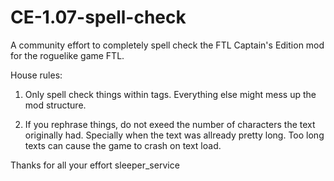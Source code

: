 CE-1.07-spell-check
===================

A community effort to completely spell check the FTL Captain's Edition mod for the roguelike game FTL.




House rules:

1. Only spell check things within <text> </text> tags. Everything else might mess up the mod structure.

2. If you rephrase things, do not exeed the number of characters the text originally had. 
Specially when the text was allready pretty long. Too long texts can cause the game to crash on text load.


Thanks for all your effort
sleeper_service
